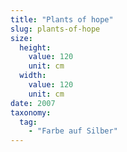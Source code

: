 ```yaml
---
title: "Plants of hope"
slug: plants-of-hope
size:
  height:
    value: 120
    unit: cm
  width:
    value: 120
    unit: cm
date: 2007
taxonomy:
  tag:
    - "Farbe auf Silber"
---
```

